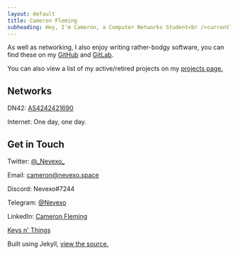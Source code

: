 ```yaml
---
layout: default
title: Cameron Fleming
subheading: Hey, I'm Cameron, a Computer Networks Student<br />currently living in Lancashire, United Kingdom.
---
```


As well as networking, I also enjoy writing rather-bodgy software, you can find these on my 
[GitHub](https://github.com/nevexo) and [GitLab](https://gitlab.com/nevexo).


You can also view a list of my active/retired projects on my [projects page.](/projects)

## Networks
DN42: [AS4242421690](/networks/dn42)

Internet: One day, one day.

## Get in Touch

Twitter: [@\_Nevexo\_](https://twitter.com/_nevexo_)

Email: [cameron@nevexo.space](mailto:cameron@nevexo.space)

Discord: Nevexo#7244

Telegram: [@Nevexo](https://t.me/nevexo)

LinkedIn: [Cameron Fleming](https://linkedin.com/in/nevexo)

[Keys n' Things](/encryption)


<p class="footer">Built using Jekyll, <a href="https://github.com/nevexo/nevexo.space">view the source.</a></p>
